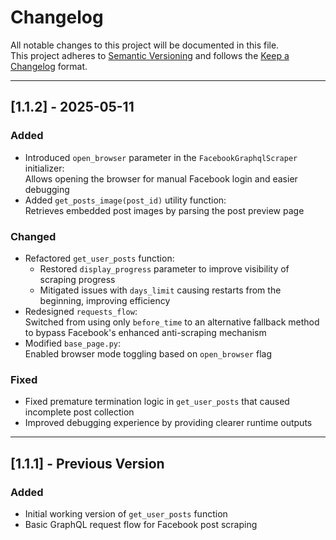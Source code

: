# Changelog

All notable changes to this project will be documented in this file.  
This project adheres to [Semantic Versioning](https://semver.org/) and follows the [Keep a Changelog](https://keepachangelog.com/) format.

---

## [1.1.2] - 2025-05-11

### Added
- Introduced `open_browser` parameter in the `FacebookGraphqlScraper` initializer:  
  Allows opening the browser for manual Facebook login and easier debugging
- Added `get_posts_image(post_id)` utility function:  
  Retrieves embedded post images by parsing the post preview page

### Changed
- Refactored `get_user_posts` function:
  - Restored `display_progress` parameter to improve visibility of scraping progress
  - Mitigated issues with `days_limit` causing restarts from the beginning, improving efficiency
- Redesigned `requests_flow`:  
  Switched from using only `before_time` to an alternative fallback method to bypass Facebook's enhanced anti-scraping mechanism
- Modified `base_page.py`:  
  Enabled browser mode toggling based on `open_browser` flag

### Fixed
- Fixed premature termination logic in `get_user_posts` that caused incomplete post collection
- Improved debugging experience by providing clearer runtime outputs

---

## [1.1.1] - Previous Version

### Added
- Initial working version of `get_user_posts` function
- Basic GraphQL request flow for Facebook post scraping
